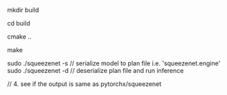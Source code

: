 mkdir build

cd build

cmake ..

make

sudo ./squeezenet -s   // serialize model to plan file i.e. 'squeezenet.engine'
sudo ./squeezenet -d   // deserialize plan file and run inference

// 4. see if the output is same as pytorchx/squeezenet
```

